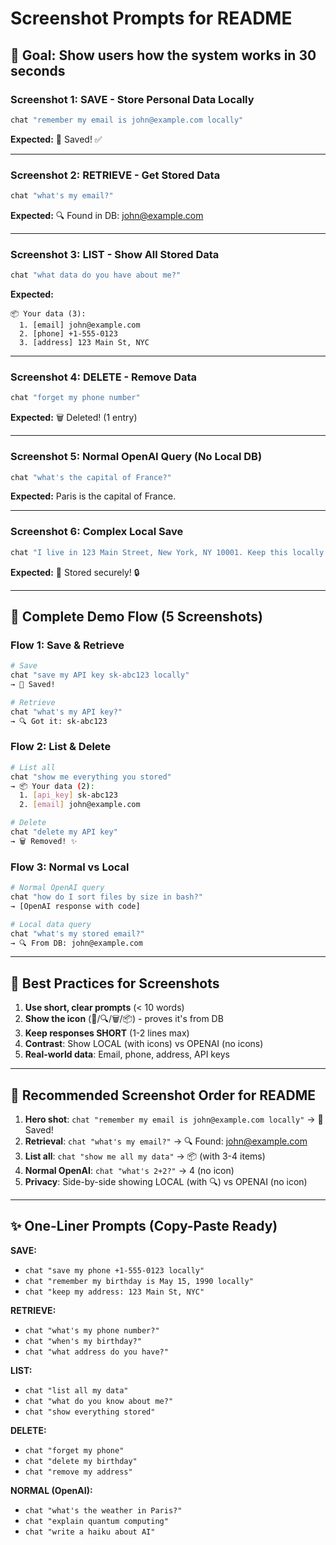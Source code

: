 # Screenshot Prompts for README

## 🎯 Goal: Show users how the system works in 30 seconds

### Screenshot 1: SAVE - Store Personal Data Locally
```bash
chat "remember my email is john@example.com locally"
```
**Expected:** 💾 Saved! ✅

---

### Screenshot 2: RETRIEVE - Get Stored Data
```bash
chat "what's my email?"
```
**Expected:** 🔍 Found in DB: john@example.com

---

### Screenshot 3: LIST - Show All Stored Data
```bash
chat "what data do you have about me?"
```
**Expected:**
```
📦 Your data (3):
  1. [email] john@example.com
  2. [phone] +1-555-0123
  3. [address] 123 Main St, NYC
```

---

### Screenshot 4: DELETE - Remove Data
```bash
chat "forget my phone number"
```
**Expected:** 🗑️ Deleted! (1 entry)

---

### Screenshot 5: Normal OpenAI Query (No Local DB)
```bash
chat "what's the capital of France?"
```
**Expected:** Paris is the capital of France.

---

### Screenshot 6: Complex Local Save
```bash
chat "I live in 123 Main Street, New York, NY 10001. Keep this locally."
```
**Expected:** 💾 Stored securely! 🔒

---

## 📝 Complete Demo Flow (5 Screenshots)

### Flow 1: Save & Retrieve
```bash
# Save
chat "save my API key sk-abc123 locally"
→ 💾 Saved!

# Retrieve
chat "what's my API key?"
→ 🔍 Got it: sk-abc123
```

### Flow 2: List & Delete
```bash
# List all
chat "show me everything you stored"
→ 📦 Your data (2):
  1. [api_key] sk-abc123
  2. [email] john@example.com

# Delete
chat "delete my API key"
→ 🗑️ Removed! ✨
```

### Flow 3: Normal vs Local
```bash
# Normal OpenAI query
chat "how do I sort files by size in bash?"
→ [OpenAI response with code]

# Local data query
chat "what's my stored email?"
→ 🔍 From DB: john@example.com
```

---

## 🎨 Best Practices for Screenshots

1. **Use short, clear prompts** (< 10 words)
2. **Show the icon** (💾/🔍/🗑️/📦) - proves it's from DB
3. **Keep responses SHORT** (1-2 lines max)
4. **Contrast**: Show LOCAL (with icons) vs OPENAI (no icons)
5. **Real-world data**: Email, phone, address, API keys

---

## 📸 Recommended Screenshot Order for README

1. **Hero shot**: `chat "remember my email is john@example.com locally"` → 💾 Saved!
2. **Retrieval**: `chat "what's my email?"` → 🔍 Found: john@example.com
3. **List all**: `chat "show me all my data"` → 📦 (with 3-4 items)
4. **Normal OpenAI**: `chat "what's 2+2?"` → 4 (no icon)
5. **Privacy**: Side-by-side showing LOCAL (with 🔍) vs OPENAI (no icon)

---

## ✨ One-Liner Prompts (Copy-Paste Ready)

**SAVE:**
- `chat "save my phone +1-555-0123 locally"`
- `chat "remember my birthday is May 15, 1990 locally"`
- `chat "keep my address: 123 Main St, NYC"`

**RETRIEVE:**
- `chat "what's my phone number?"`
- `chat "when's my birthday?"`
- `chat "what address do you have?"`

**LIST:**
- `chat "list all my data"`
- `chat "what do you know about me?"`
- `chat "show everything stored"`

**DELETE:**
- `chat "forget my phone"`
- `chat "delete my birthday"`
- `chat "remove my address"`

**NORMAL (OpenAI):**
- `chat "what's the weather in Paris?"`
- `chat "explain quantum computing"`
- `chat "write a haiku about AI"`
